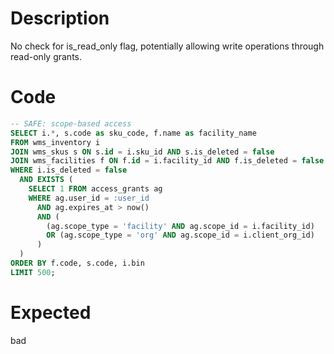 # Description

No check for is_read_only flag, potentially allowing write operations through read-only grants.

# Code

```sql
-- SAFE: scope-based access
SELECT i.*, s.code as sku_code, f.name as facility_name
FROM wms_inventory i
JOIN wms_skus s ON s.id = i.sku_id AND s.is_deleted = false
JOIN wms_facilities f ON f.id = i.facility_id AND f.is_deleted = false
WHERE i.is_deleted = false
  AND EXISTS (
    SELECT 1 FROM access_grants ag
    WHERE ag.user_id = :user_id
      AND ag.expires_at > now()
      AND (
        (ag.scope_type = 'facility' AND ag.scope_id = i.facility_id)
        OR (ag.scope_type = 'org' AND ag.scope_id = i.client_org_id)
      )
  )
ORDER BY f.code, s.code, i.bin
LIMIT 500;
```

# Expected

bad